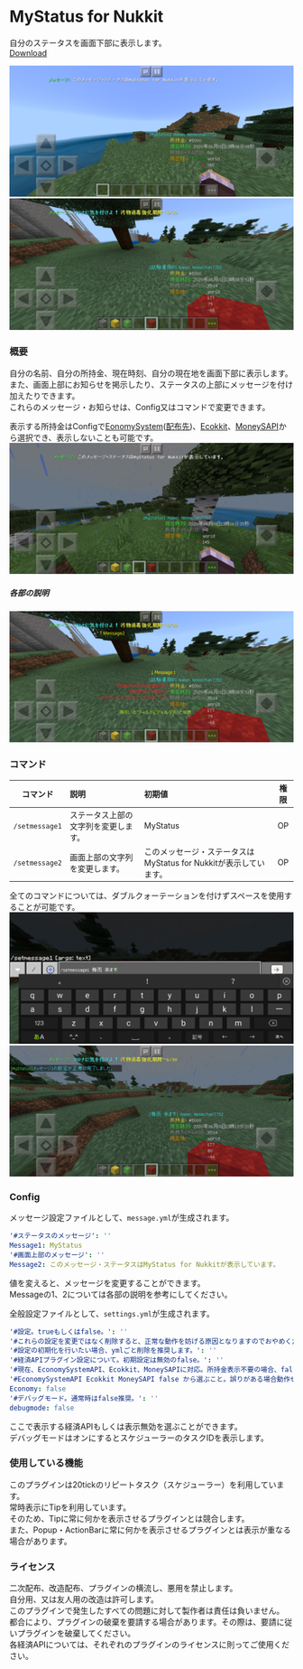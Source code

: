 # MyStatus for Nukkit
自分のステータスを画面下部に表示します。  
[Download](https://forum.mcbe.jp/resources/422/download)  
  
![画像0](picture/200pic1.png)  
![画像1](picture/200pic2.png)  
  
  
### 概要
自分の名前、自分の所持金、現在時刻、自分の現在地を画面下部に表示します。  
また、画面上部にお知らせを掲示したり、ステータスの上部にメッセージを付け加えたりできます。  
これらのメッセージ・お知らせは、Config又はコマンドで変更できます。  
  
表示する所持金はConfigで[EonomySystem](https://github.com/tedo0627/Horizon-2nd/blob/master/Plugins/EconomySystemAPI.jar)([配布先](https://github.com/tedo0627/Horizon-2nd))、[Ecokkit](https://forum.mcbe.jp/resources/476/)、[MoneySAPI](https://github.com/CoSSeDevelopmentTeam/MoneySAPI/releases)から選択でき、表示しないことも可能です。  
![画像1.5](picture/200pic5.png)  
  
##### 各部の説明   
![画像2](picture/200pic6.png)  

### コマンド
|コマンド|説明|初期値|権限|
|:-:|:--|:--|:-:|
|`/setmessage1`|ステータス上部の文字列を変更します。|MyStatus|OP|
|`/setmessage2`|画面上部の文字列を変更します。|このメッセージ・ステータスはMyStatus for Nukkitが表示しています。|OP|
  
全てのコマンドについては、ダブルクォーテーションを付けずスペースを使用することが可能です。   
![画像3](picture/200pic3.png)  
![画像4](picture/200pic4.png)  
  
### Config
メッセージ設定ファイルとして、`message.yml`が生成されます。  
```yaml
'#ステータスのメッセージ': ''
Message1: MyStatus
'#画面上部のメッセージ': ''
Message2: このメッセージ・ステータスはMyStatus for Nukkitが表示しています。
```
値を変えると、メッセージを変更することができます。  
Messageの1、2については各部の説明を参考にしてください。  

全般設定ファイルとして、`settings.yml`が生成されます。  
```yaml
'#設定。trueもしくはfalse。': ''
'#これらの設定を変更ではなく削除すると、正常な動作を妨げる原因となりますのでおやめください。': ''
'#設定の初期化を行いたい場合、ymlごと削除を推奨します。': ''
'#経済APIプラグイン設定について。初期設定は無効のfalse。': ''
'#現在、EconomySystemAPI、Ecokkit、MoneySAPIに対応。所持金表示不要の場合、false。': ''
'#EconomySystemAPI Ecokkit MoneySAPI false から選ぶこと。誤りがある場合動作せず。': ''
Economy: false
'#デバッグモード。通常時はfalse推奨。': ''
debugmode: false
```
ここで表示する経済APIもしくは表示無効を選ぶことができます。  
デバッグモードはオンにするとスケジューラーのタスクIDを表示します。  

### 使用している機能
このプラグインは20tickのリピートタスク（スケジューラー）を利用しています。  
常時表示にTipを利用しています。  
そのため、Tipに常に何かを表示させるプラグインとは競合します。  
また、Popup・ActionBarに常に何かを表示させるプラグインとは表示が重なる場合があります。  

### ライセンス
二次配布、改造配布、プラグインの横流し、悪用を禁止します。  
自分用、又は友人用の改造は許可します。  
このプラグインで発生したすべての問題に対して製作者は責任は負いません。  
都合により、プラグインの破棄を要請する場合があります。その際は、要請に従いプラグインを破棄してください。  
各経済APIについては、それぞれのプラグインのライセンスに則ってご使用ください。  
